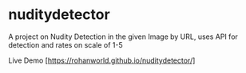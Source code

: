 # nuditydetector
A project on Nudity Detection in the given Image by URL, uses API for detection and rates on scale of  1-5 

Live Demo [https://rohanworld.github.io/nuditydetector/]
